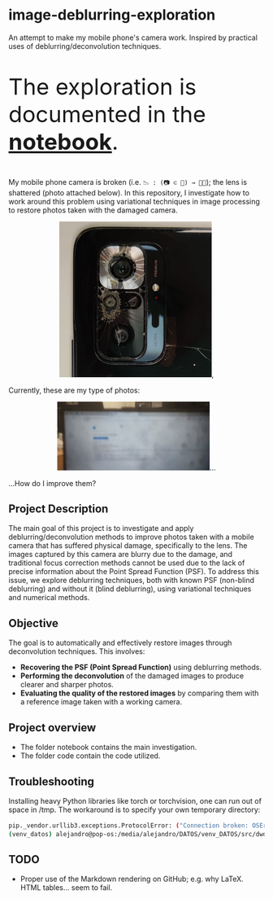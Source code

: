 # image-deblurring-exploration
An attempt to make my mobile phone's camera work. Inspired by practical uses of deblurring/deconvolution techniques.

<p style="font-size: 44px;">The exploration is documented in the <a href="https://github.com/agarnung/image-deblurrer/blob/main/notebook/README.md" style="font-size: 44px; font-weight: bold;">notebook</a>.</p>

My mobile phone camera is broken (i.e.  ```📉 : (📷 ⊂ 📱) → ⛓️‍💥```); the lens is shattered (photo attached below). In this repository, I investigate how to work around this problem using variational techniques in image processing to restore photos taken with the damaged camera.

<p align="center">
  <img src="./assets/crashed_lense.jpg" alt="Crashed lense" title="Crashed lense" style="display: inline-block; width: 300px" />,
</p>

Currently, these are my type of photos:

<p align="center">
  <img src="./assets/6.jpg" alt="Blurry photo 6" title="Blurry photo 6" style="display: inline-block; width: 300px" />...
</p>

...How do I improve them?

## Project Description

The main goal of this project is to investigate and apply deblurring/deconvolution methods to improve photos taken with a mobile camera that has suffered physical damage, specifically to the lens. The images captured by this camera are blurry due to the damage, and traditional focus correction methods cannot be used due to the lack of precise information about the Point Spread Function (PSF). To address this issue, we explore deblurring techniques, both with known PSF (non-blind deblurring) and without it (blind deblurring), using variational techniques and numerical methods.

## Objective

The goal is to automatically and effectively restore images through deconvolution techniques. This involves:

- **Recovering the PSF (Point Spread Function)** using deblurring methods.
- **Performing the deconvolution** of the damaged images to produce clearer and sharper photos.
- **Evaluating the quality of the restored images** by comparing them with a reference image taken with a working camera.

## Project overview

* The folder notebook contains the main investigation.
* The folder code contain the code utilized.

## Troubleshooting
Installing heavy Python libraries like torch or torchvision, one can run out of space in /tmp. The workaround is to specify your own temporary directory:
```bash
pip._vendor.urllib3.exceptions.ProtocolError: ("Connection broken: OSError(28, 'No space left on device')", OSError(28, 'No space left on device'))
(venv_datos) alejandro@pop-os:/media/alejandro/DATOS/venv_DATOS/src/dwdn$ TMPDIR=/media/alejandro/DATOS/pip_cache pip install torch torchvision
```

## TODO
* Proper use of the Markdown rendering on GitHub; e.g. why LaTeX. HTML tables... seem to fail.
